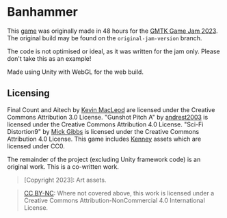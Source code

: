 # Banhammer
 
This [game](https://ageneric.itch.io/banhammer) was originally made in 48 hours for
the [GMTK Game Jam 2023](https://itch.io/jam/gmtk-2023). The
original build may be found on the `original-jam-version` branch.

The code is not optimised or ideal, as it was written for the jam only.
Please don't take this as an example!

Made using Unity with WebGL for the web build.

## Licensing
Final Count and Aitech by [Kevin MacLeod](http://incompetech.com) are licensed under
the Creative Commons Attribution 3.0 License.
"Gunshot Pitch A" by [andrest2003](https://freesound.org/people/andrest2003/) is
licensed under the Creative Commons Attribution 4.0 License.
"Sci-Fi Distortion9" by [Mick Gibbs](https://freesound.org/people/Mick%20Gibbs/) is
licensed under the Creative Commons Attribution 4.0 License.
This game includes [Kenney](https://kenney.nl/) assets which are licensed under CC0.

The remainder of the project (excluding Unity framework code) is an original work.
This is a co-written work.

> [Copyright 2023]: Art assets.

> [CC BY-NC](https://creativecommons.org/licenses/by-nc/4.0/): Where not covered above, this work is licensed under a Creative Commons Attribution-NonCommercial 4.0 International License.
